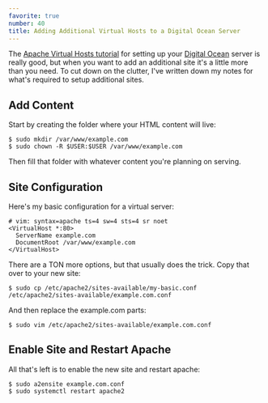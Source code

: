 ```yaml
---
favorite: true
number: 40
title: Adding Additional Virtual Hosts to a Digital Ocean Server
---
```


The [Apache Virtual Hosts tutorial][tutorial] for setting up your [Digital
Ocean][do] server is really good, but when you want to add an additional site
it's a little more than you need. To cut down on the clutter, I've written down
my notes for what's required to setup additional sites.

## Add Content

Start by creating the folder where your HTML content will live:

```
$ sudo mkdir /var/www/example.com
$ sudo chown -R $USER:$USER /var/www/example.com
```

Then fill that folder with whatever content you're planning on serving.

## Site Configuration

Here's my basic configuration for a virtual server:

```
# vim: syntax=apache ts=4 sw=4 sts=4 sr noet
<VirtualHost *:80>
  ServerName example.com
  DocumentRoot /var/www/example.com
</VirtualHost>
```

There are a TON more options, but that usually does the trick. Copy that over to
your new site:

```
$ sudo cp /etc/apache2/sites-available/my-basic.conf /etc/apache2/sites-available/example.com.conf
```

And then replace the example.com parts:

```
$ sudo vim /etc/apache2/sites-available/example.com.conf
```

## Enable Site and Restart Apache

All that's left is to enable the new site and restart apache:

```
$ sudo a2ensite example.com.conf
$ sudo systemctl restart apache2
```

[tutorial]: https://www.digitalocean.com/community/tutorials/how-to-set-up-apache-virtual-hosts-on-ubuntu-16-04
[do]: https://www.digitalocean.com/
